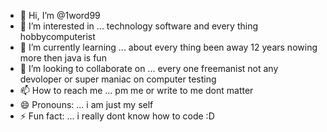 - 👋 Hi, I’m @1word99 
- 👀 I’m interested in ... technology software and every thing hobbycomputerist
- 🌱 I’m currently learning ... about every thing been away 12 years nowing more then java is fun
- 💞️ I’m looking to collaborate on ... every one freemanist not any devoloper or super maniac on computer testing
- 📫 How to reach me ... pm me or write to me dont matter
- 😄 Pronouns: ... i am just my self
- ⚡ Fun fact: ... i really dont know how to code :D

<!---
1word99/1word99 is a ✨ special ✨ repository because its `README.md` (this file) appears on your GitHub profile.
You can click the Preview link to take a look at your changes.
--->
